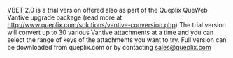 VBET 2.0 is a trial version offered also as part of the Queplix QueWeb Vantive upgrade package (read more at http://www.queplix.com/solutions/vantive-conversion.php)
The trial version will convert up to 30 various Vantive attachments at a time and you can select the range of keys of the attachments you want to try. Full version can be downloaded from queplix.com or by contacting sales@queplix.com